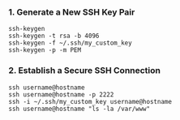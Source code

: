 ### 1. Generate a New SSH Key Pair
```
ssh-keygen
ssh-keygen -t rsa -b 4096
ssh-keygen -f ~/.ssh/my_custom_key
ssh-keygen -p -m PEM
```

### 2. Establish a Secure SSH Connection
```
ssh username@hostname
ssh username@hostname -p 2222
ssh -i ~/.ssh/my_custom_key username@hostname
ssh username@hostname "ls -la /var/www"
```
